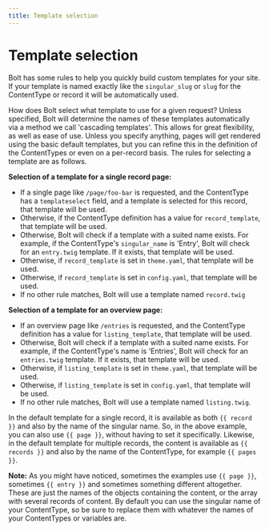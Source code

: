 ```yaml
---
title: Template selection
---
```

Template selection
==================

Bolt has some rules to help you quickly build custom templates for your site. If
your template is named exactly like the `singular_slug` or `slug` for the
ContentType or record it will be automatically used.

How does Bolt select what template to use for a given request? Unless specified,
Bolt will determine the names of these templates automatically via a method we
call 'cascading templates'. This allows for great flexibility, as well as ease
of use. Unless you specify anything, pages will get rendered using the basic
default templates, but you can refine this in the definition of the ContentTypes
or even on a per-record basis. The rules for selecting a template are as
follows.

**Selection of a template for a single record page:**

- If a single page like `/page/foo-bar` is requested, and the ContentType
  has a `templateselect` field, and a template is selected for this record,
  that template will be used.
- Otherwise, if the ContentType definition has a value for `record_template`,
  that template will be used.
- Otherwise, Bolt will check if a template with a suited name exists. For
  example, if the ContentType's `singular_name` is 'Entry', Bolt will check
  for an `entry.twig` template. If it exists, that template will be used.
- Otherwise, if `record_template` is set in `theme.yaml`, that template will
  be used.
- Otherwise, if `record_template` is set in `config.yaml`, that template will
  be used.
- If no other rule matches, Bolt will use a template named `record.twig`

**Selection of a template for an overview page:**

- If an overview page like `/entries` is requested, and the ContentType
  definition has a value for `listing_template`, that template will be used.
- Otherwise, Bolt will check if a template with a suited name exists. For
  example, if the ContentType's name is 'Entries', Bolt will check for an
  `entries.twig` template. If it exists, that template will be used.
- Otherwise, if `listing_template` is set in `theme.yaml`, that template will
  be used.
- Otherwise, if `listing_template` is set in `config.yaml`, that template will
  be used.
- If no other rule matches, Bolt will use a template named `listing.twig`.

In the default template for a single record, it is available as both `{{ record
}}` and also by the name of the singular name. So, in the above example, you can
also use `{{ page }}`, without having to set it specifically. Likewise, in the
default template for multiple records, the content is available as `{{ records
}}` and also by the name of the ContentType, for example `{{ pages }}`.

<p class="note"><strong>Note:</strong> As you might have noticed, sometimes the
examples use <code>{{ page }}</code>, sometimes <code>{{ entry }}</code> and
sometimes something different altogether. These are just the names of the
objects containing the content, or the array with several records of content. By
default you can use the singular name of your ContentType, so be sure to replace
them with whatever the names of your ContentTypes or variables are.</p>

